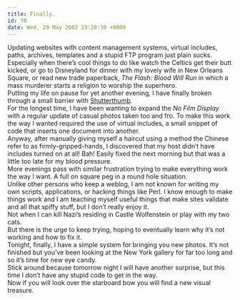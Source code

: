 ```yaml
---
title: Finally.
id: 70
date: Wed, 29 May 2002 23:20:30 +0000
---
```


Updating websites with content management systems, virtual includes, paths, archives, templates and a stupid <span class="caps">FTP</span> program just plain sucks.  
 Especially when there’s cool things to do like watch the Celtics get their butt kicked, or go to Disneyland for dinner with my lovely wife in New Orleans Square, or read new trade paperback, *The Flash: Blood Will Run* in which a mass murderer starts a religion to worship the superhero.  
 Putting my life on pause for yet another evening, I have finally broken through a small barrier with [Shutterthumb](http://www.gregstorey.com/shutterthumb).  
 For the longest time, I have been wanting to expand the *No Film Display* with a regular update of casual photos taken too and fro. To make this work the way I wanted required the use of virtual includes, a small snippet of code that inserts one document into another.  
 Anyway, after manually giving myself a haircut using a method the Chinese refer to as firmly-gripped-hands, I discovered that my host didn’t have includes turned on at all! Bah! Easily fixed the next morning but that was a little too late for my blood pressure.  
 More evenings pass with similar frustration trying to make everything work the way I want. A full on square peg in a round hole situation.  
 Unlike other persons who keep a weblog, I am not known for writing my own scripts, applications, or hacking things like Perl. I know enough to make things work and I am teaching myself useful things that make sites validate and all that spiffy stuff, but I don’t really enjoy it.  
 Not when I can kill Nazi’s residing in Castle Wolfenstein or play with my two cats.  
 But there is the urge to keep trying, hoping to eventually learn why it’s not working and how to fix it.  
 Tonight, finally, I have a simple system for bringing you new photos. It’s not finished but you’ve been looking at the New York gallery for far too long and so it’s time for new eye candy.  
 Stick around because tomorrow night I will have another surprise, but this time I don’t have any stupid code to get in the way.  
 Now if you will look over the starboard bow you will find a new visual treasure.



